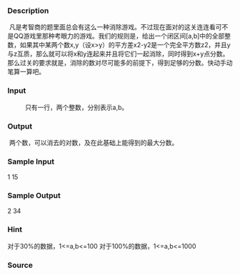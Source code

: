 
### Description
 凡是考智商的题里面总会有这么一种消除游戏。不过现在面对的这关连连看可不是QQ游戏里那种考眼力的游戏。我们的规则是，给出一个闭区间[a,b]中的全部整数，如果其中某两个数x,y（设x>y）的平方差x2-y2是一个完全平方数z2，并且y与z互质，那么就可以将x和y连起来并且将它们一起消除，同时得到x+y点分数。那么过关的要求就是，消除的数对尽可能多的前提下，得到足够的分数。快动手动笔算一算吧。

### Input
        
 只有一行，两个整数，分别表示a,b。

### Output
 两个数，可以消去的对数，及在此基础上能得到的最大分数。

### Sample Input
 1 15

### Sample Output
2 34

### Hint
对于30%的数据，1<=a,b<=100
对于100%的数据，1<=a,b<=1000

### Source
